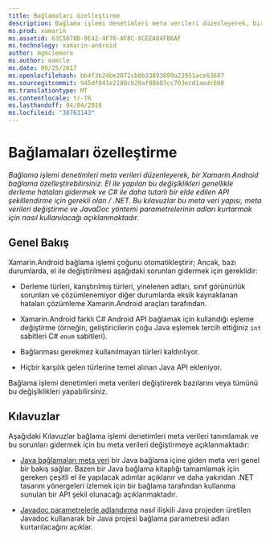 ```yaml
---
title: Bağlamaları özelleştirme
description: Bağlama işlemi denetimleri meta verileri düzenleyerek, bir Xamarin.Android bağlama özelleştirebilirsiniz. El ile yapılan bu değişiklikleri genellikle derleme hataları gidermek ve C# ile daha tutarlı bir elde edilen API şekillendirme için gerekli olan / .NET. Bu kılavuzlar bu meta veri yapısı, meta verileri değiştirme ve JavaDoc yöntemi parametrelerinin adları kurtarmak için nasıl kullanılacağı açıklanmaktadır.
ms.prod: xamarin
ms.assetid: 63C5078D-9E42-4F70-AF8C-8CEEA84FB6AF
ms.technology: xamarin-android
author: mgmclemore
ms.author: mamcle
ms.date: 09/25/2017
ms.openlocfilehash: bb4f3b24be2072cb8b33893899a23951ace63607
ms.sourcegitcommit: 945df041e2180cb20af08b83cc703ecd1aedc6b0
ms.translationtype: MT
ms.contentlocale: tr-TR
ms.lasthandoff: 04/04/2018
ms.locfileid: "30763143"
---
```

# <a name="customizing-bindings"></a>Bağlamaları özelleştirme

_Bağlama işlemi denetimleri meta verileri düzenleyerek, bir Xamarin.Android bağlama özelleştirebilirsiniz. El ile yapılan bu değişiklikleri genellikle derleme hataları gidermek ve C# ile daha tutarlı bir elde edilen API şekillendirme için gerekli olan / .NET. Bu kılavuzlar bu meta veri yapısı, meta verileri değiştirme ve JavaDoc yöntemi parametrelerinin adları kurtarmak için nasıl kullanılacağı açıklanmaktadır._


## <a name="overview"></a>Genel Bakış
 
Xamarin.Android bağlama işlemi çoğunu otomatikleştirir; Ancak, bazı durumlarda, el ile değiştirilmesi aşağıdaki sorunları gidermek için gereklidir:

-   Derleme türleri, karıştırılmış türleri, yinelenen adları, sınıf görünürlük sorunları ve çözümlenemiyor diğer durumlarda eksik kaynaklanan hataları çözümleme Xamarin.Android araçları tarafından. 

-   Xamarin.Android farklı C# Android API bağlamak için kullandığı eşleme değiştirme (örneğin, geliştiricilerin çoğu Java eşlemek tercih ettiğiniz `int` sabitleri C# `enum` sabitleri).

-   Bağlanması gerekmez kullanılmayan türleri kaldırılıyor. 

-   Hiçbir karşılık gelen türlerine temel alınan Java API ekleniyor. 

Bağlama işlemi denetimleri meta verileri değiştirerek bazılarını veya tümünü bu değişiklikleri yapabilirsiniz.


## <a name="guides"></a>Kılavuzlar

Aşağıdaki Kılavuzlar bağlama işlemi denetimleri meta verileri tanımlamak ve bu sorunları gidermek için bu meta verileri değiştirmeye açıklanmaktadır:

-   [Java bağlamaları meta veri](~/android/platform/binding-java-library/customizing-bindings/java-bindings-metadata.md) bir Java bağlama içine giden meta veri genel bir bakış sağlar.
    Bazen bir Java bağlama kitaplığı tamamlamak için gereken çeşitli el ile yapılacak adımlar açıklanır ve daha yakından .NET tasarım yönergeleri izlemek için bir bağlama tarafından kullanıma sunulan bir API şekil olunacağı açıklanmaktadır.

-   [Javadoc parametrelerle adlandırma](~/android/platform/binding-java-library/customizing-bindings/naming-parameters-with-javadoc.md) nasıl ilişkili Java projeden üretilen Javadoc kullanarak bir Java projesi bağlama parametresi adları kurtarılacağını açıklar.


 

